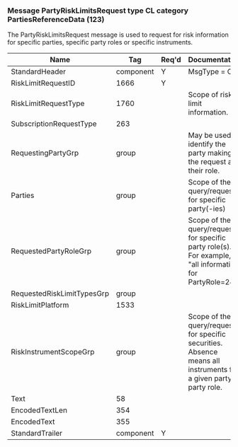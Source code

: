 ### Message PartyRiskLimitsRequest type CL category PartiesReferenceData (123)

The PartyRiskLimitsRequest message is used to request for risk information for specific parties, specific party roles or specific instruments.

| Name                       | Tag       | Req'd | Documentation                                                                                                      |
|----------------------------|-----------|----------|--------------------------------------------------------------------------------------------------------------------|
| StandardHeader             | component |   Y   | MsgType = CL                                                                                                       |
| RiskLimitRequestID         | 1666      |   Y   |                                                                                                                    |
| RiskLimitRequestType       | 1760      |       | Scope of risk limit information.                                                                                   |
| SubscriptionRequestType    | 263       |       |                                                                                                                    |
| RequestingPartyGrp         | group     |       | May be used to identify the party making the request and their role.                                               |
| Parties                    | group     |       | Scope of the query/request for specific party(-ies)                                                                |
| RequestedPartyRoleGrp      | group     |       | Scope of the query/request for specific party role(s). For example, "all information for PartyRole=24."            |
| RequestedRiskLimitTypesGrp | group     |       |                                                                                                                    |
| RiskLimitPlatform          | 1533      |       |                                                                                                                    |
| RiskInstrumentScopeGrp     | group     |       | Scope of the query/request for specific securities. Absence means all instruments for a given party or party role. |
| Text                       | 58        |       |                                                                                                                    |
| EncodedTextLen             | 354       |       |                                                                                                                    |
| EncodedText                | 355       |       |                                                                                                                    |
| StandardTrailer            | component |   Y   |                                                                                                                    |

